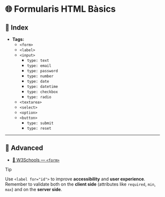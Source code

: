 # 🌐 Formularis HTML Bàsics

## 📑 Index

- **Tags:**
  - `<form>`
  - `<label>`
  - `<input>`
    - `type: text`
    - `type: email`
    - `type: password`
    - `type: number`
    - `type: date`
    - `type: datetime`
    - `type: checkbox`
    - `type: radio`
  - `<textarea>`
  - `<select>`
  - `<option>`
  - `<button>`
    - `type: submit`
    - `type: reset`

---

## 🚀 Advanced

- [📄 W3Schools — `<form>`](https://www.w3schools.com/tags/tag_form.asp)

> [!TIP]
> Use `<label for="id">` to improve **accessibility** and **user experience**.
> Remember to validate both on the **client side** (attributes like `required`, `min`, `max`) and on the **server side**.
